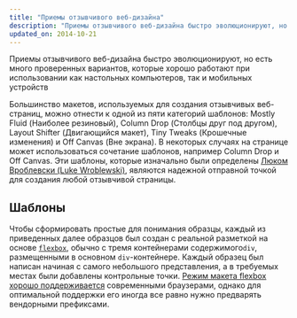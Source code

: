 ```yaml
---
title: "Приемы отзывчивого веб-дизайна"
description: "Приемы отзывчивого веб-дизайна быстро эволюционируют, но есть много проверенных вариантов, которые хорошо работают при использовании как настольных компьютеров, так и мобильных устройств"
updated_on: 2014-10-21
---
```


<p class="intro">
  Приемы отзывчивого веб-дизайна быстро эволюционируют, но есть много проверенных вариантов, которые хорошо работают при использовании как настольных компьютеров, так и мобильных устройств

</p>


Большинство макетов, используемых для создания отзывчивых веб-страниц, можно отнести к одной из пяти
категорий шаблонов: Mostly Fluid (Наиболее резиновый), Column Drop (Столбцы друг под другом), Layout Shifter (Двигающийся макет), Tiny Tweaks (Крошечные изменения) и Off Canvas (Вне экрана).
В некоторых случаях на странице может использоваться сочетание шаблонов, например Column Drop
и Off Canvas.  Эти шаблоны, которые изначально были определены [Люком Вроблевски (Luke
Wroblewski)](http://www.lukew.com/ff/entry.asp?1514), являются надежной отправной
точкой для создания любой отзывчивой страницы.

## Шаблоны

Чтобы сформировать простые для понимания образцы, каждый из приведенных
далее образцов был создан с реальной разметкой на основе 
[`flexbox`](https://developer.mozilla.org/en-US/docs/Web/Guide/CSS/Flexible_boxes),
обычно с тремя контейнерами содержимого`div`, размещенными в основном `div`-контейнере.
 Каждый образец был написан начиная с самого небольшого представления, а в требуемых местах
были добавлены контрольные точки.  [Режим макета flexbox хорошо
поддерживается](http://caniuse.com/#search=flexbox) современными браузерами, однако для оптимальной поддержки
его иногда все равно нужно предварять вендорными префиксами.


